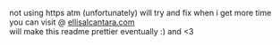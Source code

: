 not using https atm (unfortunately) will try and fix when i get more time  
you can visit @ [ellisalcantara.com](http://www.ellisalcantara.com)  
will make this readme prettier eventually :) and <3